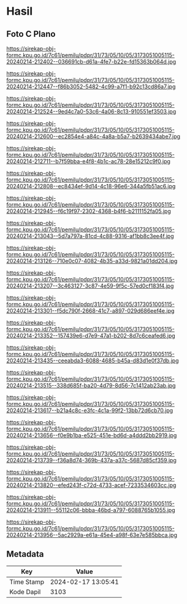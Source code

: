 # Hasil

## Foto C Plano

https://sirekap-obj-formc.kpu.go.id/7c61/pemilu/pdpr/31/73/05/10/05/3173051005115-20240214-212402--036691cb-d61a-4fe7-b22e-fd15363b064d.jpg

https://sirekap-obj-formc.kpu.go.id/7c61/pemilu/pdpr/31/73/05/10/05/3173051005115-20240214-212447--f86b3052-5482-4c99-a7f1-b92c13cd86a7.jpg

https://sirekap-obj-formc.kpu.go.id/7c61/pemilu/pdpr/31/73/05/10/05/3173051005115-20240214-212524--9ed4c7a0-53c6-4a06-8c13-910551ef3503.jpg

https://sirekap-obj-formc.kpu.go.id/7c61/pemilu/pdpr/31/73/05/10/05/3173051005115-20240214-212600--ec2854e4-a84c-4a8a-b5a7-b2639434abe7.jpg

https://sirekap-obj-formc.kpu.go.id/7c61/pemilu/pdpr/31/73/05/10/05/3173051005115-20240214-212711--b7f59bba-e4f8-4b1c-ac78-28e15212c9f0.jpg

https://sirekap-obj-formc.kpu.go.id/7c61/pemilu/pdpr/31/73/05/10/05/3173051005115-20240214-212808--ec8434ef-9d14-4c18-96e6-344a5fb51ac6.jpg

https://sirekap-obj-formc.kpu.go.id/7c61/pemilu/pdpr/31/73/05/10/05/3173051005115-20240214-212945--f6c19f97-2302-4368-b4f6-b2111152fa05.jpg

https://sirekap-obj-formc.kpu.go.id/7c61/pemilu/pdpr/31/73/05/10/05/3173051005115-20240214-213043--5d7a797a-81cd-4c88-9316-af1bb8c3ee4f.jpg

https://sirekap-obj-formc.kpu.go.id/7c61/pemilu/pdpr/31/73/05/10/05/3173051005115-20240214-213126--710e0c07-4082-4b35-a33d-9821a01dd204.jpg

https://sirekap-obj-formc.kpu.go.id/7c61/pemilu/pdpr/31/73/05/10/05/3173051005115-20240214-213207--3c463127-3c87-4e59-9f5c-57ed0cf183f4.jpg

https://sirekap-obj-formc.kpu.go.id/7c61/pemilu/pdpr/31/73/05/10/05/3173051005115-20240214-213301--f5dc790f-2668-41c7-a897-029d686eef4e.jpg

https://sirekap-obj-formc.kpu.go.id/7c61/pemilu/pdpr/31/73/05/10/05/3173051005115-20240214-213352--157439e6-d7e9-47a1-b202-8d7c6ceafed6.jpg

https://sirekap-obj-formc.kpu.go.id/7c61/pemilu/pdpr/31/73/05/10/05/3173051005115-20240214-213435--ceeabda3-6088-4685-b45a-d83d1e0f37db.jpg

https://sirekap-obj-formc.kpu.go.id/7c61/pemilu/pdpr/31/73/05/10/05/3173051005115-20240214-213515--338d685f-ba20-4d79-8d56-7c1412ab23ab.jpg

https://sirekap-obj-formc.kpu.go.id/7c61/pemilu/pdpr/31/73/05/10/05/3173051005115-20240214-213617--b21a4c8c-e3fc-4c1a-99f2-13bb72d6cb70.jpg

https://sirekap-obj-formc.kpu.go.id/7c61/pemilu/pdpr/31/73/05/10/05/3173051005115-20240214-213656--f0e9b1ba-e525-451e-bd6d-a4ddd2bb2919.jpg

https://sirekap-obj-formc.kpu.go.id/7c61/pemilu/pdpr/31/73/05/10/05/3173051005115-20240214-213739--f36a8d74-369b-437a-a37c-5687d85cf359.jpg

https://sirekap-obj-formc.kpu.go.id/7c61/pemilu/pdpr/31/73/05/10/05/3173051005115-20240214-213820--efed243f-c72d-4733-acef-7233534603cc.jpg

https://sirekap-obj-formc.kpu.go.id/7c61/pemilu/pdpr/31/73/05/10/05/3173051005115-20240214-213911--55112c06-bbba-46bd-a797-6088765b1055.jpg

https://sirekap-obj-formc.kpu.go.id/7c61/pemilu/pdpr/31/73/05/10/05/3173051005115-20240214-213956--5ac2929a-e61a-45e4-a98f-63e7e585bbca.jpg


## Metadata

| Key        | Value               |
| ---------- | ------------------- |
| Time Stamp | 2024-02-17 13:05:41 |
| Kode Dapil | 3103                |



